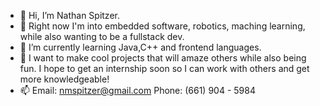 - 👋 Hi, I’m Nathan Spitzer.
- 👀 Right now I'm into embedded software, robotics, maching learning, while also wanting to be a fullstack dev.
- 🌱 I’m currently learning Java,C++ and frontend languages.
- 💞️ I want to make cool projects that will amaze others while also being fun. I hope to get an internship soon so I can work with others and get more knowledgeable!
- 📫 Email: nmspitzer@gmail.com Phone: (661) 904 - 5984

<!---
uhhitsnathan/uhhitsnathan is a ✨ special ✨ repository because its `README.md` (this file) appears on your GitHub profile.
You can click the Preview link to take a look at your changes.
--->
